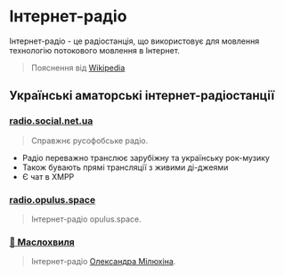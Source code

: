 <Banner
  text="Інтернет-Радіо"
  image="/comms/internet-radio.png"
  blur="5px"
/>

# Інтернет-радіо

Інтернет-радіо - це радіостанція, що використовує для мовлення технологію потокового мовлення в Інтернет.
> Пояснення від [Wikipedia](https://uk.wikipedia.org/wiki/%D0%86%D0%BD%D1%82%D0%B5%D1%80%D0%BD%D0%B5%D1%82-%D1%80%D0%B0%D0%B4%D1%96%D0%BE)

## Українські аматорські інтернет-радіостанції

### [**radio.social.net.ua**](https://radio.social.net.ua) <Badge type="info" text="Icecast" />
  > Справжнє русофобське радіо.
  - Радіо переважно транслює зарубіжну та українську рок-музику
  - Також бувають прямі трансляції з живими ді-джеями
  - Є чат в XMPP
### [**radio.opulus.space**](https://radio.opulus.space) <Badge type="info" text="Icecast" />
  > Інтернет-радіо opulus.space.
### [**🧈 Маслохвиля**](http://radio.miliukhin.xyz/) <Badge type="info" text="Icecast" />
  > Інтернет-радіо [Олександра Мілюхіна](https://miliukhin.xyz/).
